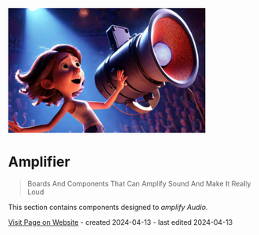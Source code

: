 <img src="/assets/images/amplifier.png" width="80%" height="80%" />

# Amplifier

> Boards And Components That Can Amplify Sound And Make It Really Loud

This section contains components designed to *amplify Audio*.

[Visit Page on Website](https://done.land/components/audio/amplifier?308580041213244400) - created 2024-04-13 - last edited 2024-04-13
